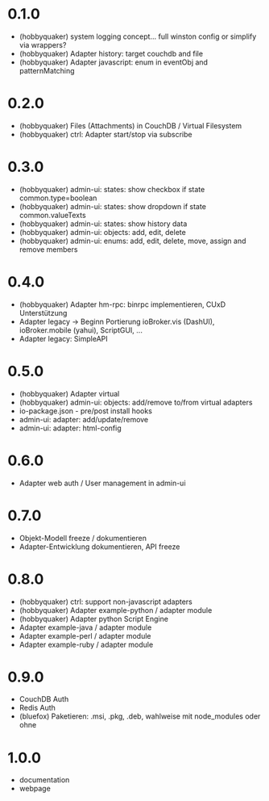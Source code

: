 # 0.1.0

* (hobbyquaker) system logging concept... full winston config or simplify via wrappers?
* (hobbyquaker) Adapter history: target couchdb and file
* (hobbyquaker) Adapter javascript: enum in eventObj and patternMatching

# 0.2.0

* (hobbyquaker) Files (Attachments) in CouchDB / Virtual Filesystem
* (hobbyquaker) ctrl: Adapter start/stop via subscribe


# 0.3.0

* (hobbyquaker) admin-ui: states: show checkbox if state common.type=boolean
* (hobbyquaker) admin-ui: states: show dropdown if state common.valueTexts
* (hobbyquaker) admin-ui: states: show history data
* (hobbyquaker) admin-ui: objects: add, edit, delete
* (hobbyquaker) admin-ui: enums: add, edit, delete, move, assign and remove members


# 0.4.0


* (hobbyquaker) Adapter hm-rpc: binrpc implementieren, CUxD Unterstützung
* Adapter legacy -> Beginn Portierung ioBroker.vis (DashUI), ioBroker.mobile (yahui), ScriptGUI, ...
* Adapter legacy: SimpleAPI


# 0.5.0

* (hobbyquaker) Adapter virtual
* (hobbyquaker) admin-ui: objects: add/remove to/from virtual adapters
* io-package.json - pre/post install hooks
* admin-ui: adapter: add/update/remove
* admin-ui: adapter: html-config

# 0.6.0

* Adapter web auth / User management in admin-ui

# 0.7.0

* Objekt-Modell freeze / dokumentieren
* Adapter-Entwicklung dokumentieren, API freeze

# 0.8.0

* (hobbyquaker) ctrl: support non-javascript adapters
* (hobbyquaker) Adapter example-python / adapter module
* (hobbyquaker) Adapter python Script Engine
* Adapter example-java / adapter module
* Adapter example-perl / adapter module
* Adapter example-ruby / adapter module


# 0.9.0

* CouchDB Auth
* Redis Auth
* (bluefox) Paketieren: .msi, .pkg, .deb, wahlweise mit node_modules oder ohne

# 1.0.0

* documentation
* webpage

